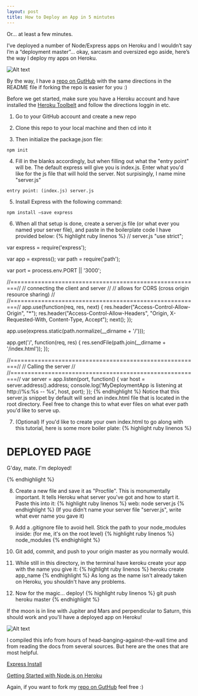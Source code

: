 ```yaml
---
layout: post
title: How to Deploy an App in 5 mintutes
---
```


Or… at least a few minutes.

I’ve deployed a number of Node/Express apps on Heroku and I wouldn’t say I’m a “deployment master”… okay, sarcasm and oversized ego aside, here’s the way I deploy my apps on Heroku.

![Alt text](http://4.bp.blogspot.com/-jvcXGFDkMKw/U9thoH8I-wI/AAAAAAAADeU/iadUMCAHedQ/s1600/2b59a8ba44be0879ae832b60fe9284d0fa.png)

By the way, I have a [repo on GutHub](https://github.com/veeweeherman/testdeploy) with the same directions in the README file if forking the repo is easier for you :)

Before we get started, make sure you have a Heroku account and have installed the [Heroku Toolbelt](https://toolbelt.Heroku.com/) and follow the directions loggin in etc.

1. Go to your GitHub account and create a new repo

2. Clone this repo to your local machine and then cd into it

3. Then initialize the package.json file:

```
npm init
```

4. Fill in the blanks accordingly, but when filling out what the "entry point" will be. The default express will give you is index.js. Enter what you'd like for the js file that will hold the server. Not surpisingly, I name mine "server.js"

```
entry point: (index.js) server.js
```

5. Install Express with the following command: 

```
npm install —save express
```

6. When all that setup is done, create a server.js file (or what ever you named your server file), and paste in the boilerplate code I have provided below:
{% highlight ruby linenos %}
// server.js
"use strict";

var express = require('express');

var app = express();
var path = require('path');


var port = process.env.PORT || '3000';

//========================================================//
//   connecting the client and server                     //
//   allows for CORS (cross origin resource sharing)      //
//========================================================//
app.use(function(req, res, next) {
  res.header("Access-Control-Allow-Origin", "*");
  res.header("Access-Control-Allow-Headers", "Origin, X-Requested-With, Content-Type, Accept");
  next();
});

app.use(express.static(path.normalize(__dirname + '/')));

app.get('/', function(req, res) {
    res.sendFile(path.join(__dirname + '/index.html'));
});

//========================================================//
//   Calling the server                                   //
//========================================================//
var server = app.listen(port, function() {
  var host = server.address().address;
  console.log('MyDeploymentApp is listening at http://%s:%s -- %s', host, port);
});
{% endhighlight %}
Notice that this server.js snippet by default will send an index.html file that is located in the root directory. Feel free to change this to what ever files on what ever path you'd like to serve up.

7. (Optional) If you'd like to create your own index.html to go along with this tutorial, here is some more boiler plate:
{% highlight ruby linenos %}
<!DOCTYPE html >
<html>
  <head>
    <title>My Deployed App</title>
  </head>
  <body>
    <h1>DEPLOYED PAGE</h1>
      <p>G'day, mate. I'm deployed!</p>
  </body>
{% endhighlight %}

8. Create a new file and save it as "Procfile". This is monumentally important. It tells Heroku what server you've got and how to start it. Paste this into it:
{% highlight ruby linenos %}
web: node server.js
{% endhighlight %}
(If you didn't name your server file "server.js", write what ever name you gave it)

9. Add a .gitignore file to avoid hell. Stick the path to your node_modules inside: (for me, it's on the root level)
{% highlight ruby linenos %}
node_modules
{% endhighlight %}

10. Git add, commit, and push to your origin master as you normally would.

11. While still in this directory, in the terminal have keroku create your app with the name you give it:
{% highlight ruby linenos %}
heroku create app_name
{% endhighlight %}
As long as the name isn't already taken on Heroku, you shouldn't have any problems.

12. Now for the magic... deploy!
{% highlight ruby linenos %}
git push heroku master
{% endhighlight %}

If the moon is in line with Jupiter and Mars and perpendicular to Saturn, this should work and you'll have a deployed app on Heroku!

![Alt text](http://www.gifmambo.com/media/22589_explosion-cat-amazing-omg-reactions.gif)

I compiled this info from hours of head-banging-against-the-wall time and from reading the docs from several sources. But here are the ones that are most helpful.

[Express Install](http://expressjs.com/starter/installing.html)

[Getting Started with Node.js on Heroku](https://devcenter.heroku.com/articles/getting-started-with-nodejs#deploy-the-app)

Again, if you want to fork my [repo on GutHub](https://github.com/veeweeherman/testdeploy)  feel free :)


 